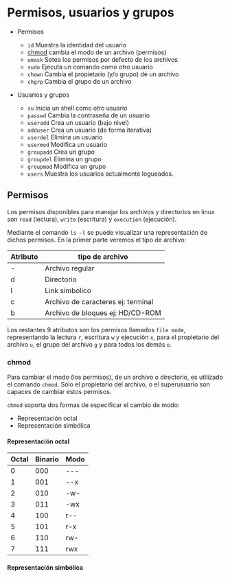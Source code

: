 # Permisos, usuarios y grupos

- Permisos
  - `id` Muestra la identidad del usuario
  - [chmod](#chmod) cambia el modo de un archivo (permisos)
  - `umask` Setea los permisos por defecto de los archivos
  - `sudo` Ejecuta un comando como otro usuario
  - `chown` Cambia el propietario (y/o grupo) de un archivo
  - `chgrp` Cambia el grupo de un archivo

- Usuarios y grupos
  - `su` Inicia un shell como otro usuario
  - `passwd` Cambia la contraseña de un usuario
  - `useradd` Crea un usuario (bajo nivel)
  - `adduser` Crea un usuario (de forma iterativa)
  - `userdel` Elimina un usuario
  - `usermod` Modifica un usuario
  - `groupadd` Crea un grupo
  - `groupdel` Elimina un grupo
  - `groupmod` Modifica un grupo
  - `users` Muestra los usuarios actualmente logueados.

## Permisos

Los permisos disponibles para manejar los archivos y directorios
en linux son `read` (lectura), `write` (escritura) y `execution` (ejecución).

Mediante el comando `ls -l` se puede visualizar una representación de dichos permisos.
En la primer parte veremos el tipo de archivo:

| Atributo | tipo de archivo                    |
|----------|------------------------------------|
| -        | Archivo regular                    |
| d        | Directorio                         |
| l        | Link simbólico                     |
| c        | Archivo de caracteres ej: terminal |
| b        | Archivo de bloques ej: HD/CD-ROM   |

Los restantes 9 atributos son los permisos llamados `file mode`, representando
la lectura `r`, escritura `w` y ejecución `x`, para el propietario del archivo `u`,
el grupo del archivo `g` y para todos los demás `o`.

### chmod

Para cambiar el modo (los permisos), de un archivo o directorio, es utilizado el comando `chmod`.
Sólo el propietario del archivo, o el superusuario son capaces de cambiar estos permisos.

`chmod` soporta dos formas de especificar el cambio de modo:

- Representación octal
- Representación simbólica

#### Representación octal

| Octal | Binario | Modo |
|-------|---------|------|
| 0     | 000     | ---  |
| 1     | 001     | --x  |
| 2     | 010     | -w-  |
| 3     | 011     | -wx  |
| 4     | 100     | r--  |
| 5     | 101     | r-x  |
| 6     | 110     | rw-  |
| 7     | 111     | rwx  |

#### Representación simbólica
